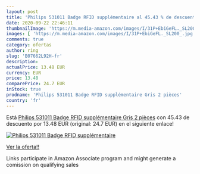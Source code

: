```yaml
---
layout: post
title: 'Philips 531011 Badge RFID supplémentaire al 45.43 % de descuento'
date: 2020-09-22 22:46:11
thumbnailImage: 'https://m.media-amazon.com/images/I/31P+EbiGeFL._SL200_.jpg'
images: [ 'https://m.media-amazon.com/images/I/31P+EbiGeFL._SL200_.jpg' ]
comments: true
category: ofertas
author: ring
slug: 'B07662L92H-fr'
description:
actualPrice: 13.48 EUR
currency: EUR
price: 13.48
comparePrice: 24.7 EUR
inStock: true
prodname: 'Philips 531011 Badge RFID supplémentaire Gris 2 pièces'
country: 'fr'
---
```


Está [Philips 531011 Badge RFID supplémentaire Gris 2 pièces](https://www.amazon.fr/dp/B07662L92H/?tag=tolees0d-21) con 45.43 de descuento por 13.48 EUR (original: 24.7 EUR) en el siguiente enlace!

[![Philips 531011 Badge RFID supplémentaire](https://m.media-amazon.com/images/I/31P+EbiGeFL._SL200_.jpg)](https://www.amazon.fr/dp/B07662L92H/?tag=tolees0d-21)

[Ver la oferta!!](https://www.amazon.fr/dp/B07662L92H/?tag=tolees0d-21)

Links participate in Amazon Associate program and might generate a comission on qualifying sales


